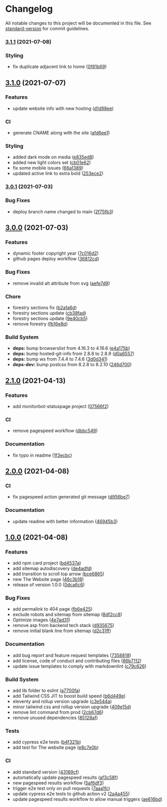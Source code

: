 # Changelog

All notable changes to this project will be documented in this file. See [standard-version](https://github.com/conventional-changelog/standard-version) for commit guidelines.

### [3.1.1](https://github.com/inigochoa/inigochoa.me/compare/v3.1.0...v3.1.1) (2021-07-08)


### Styling

* fix duplicate adjacent link to home ([0f81b69](https://github.com/inigochoa/inigochoa.me/commit/0f81b69cf3dd54ca20084d1eae59ecdf5ea668e9))

## [3.1.0](https://github.com/inigochoa/inigochoa.me/compare/v3.0.1...v3.1.0) (2021-07-07)


### Features

* update website info with new hosting ([d1d98ee](https://github.com/inigochoa/inigochoa.me/commit/d1d98ee91aafb83379f05a9a10531ff8906167a0))


### CI

* generate CNAME along with the site ([afd6ee1](https://github.com/inigochoa/inigochoa.me/commit/afd6ee12e8e6855d60709c9847201657822297ef))


### Styling

* added dark mode on media ([e835ed8](https://github.com/inigochoa/inigochoa.me/commit/e835ed85f53506d2decbcb216b42bed07f14e3e4))
* added new light colors set ([cb01e62](https://github.com/inigochoa/inigochoa.me/commit/cb01e62b5d7efdff007ad1c903e73fea028f75b1))
* fix some mobile issues ([66a1389](https://github.com/inigochoa/inigochoa.me/commit/66a138962228b55c15e06e337e9e88b202070d12))
* updated active link to extra bold ([253ece2](https://github.com/inigochoa/inigochoa.me/commit/253ece2bead136fa2cdc9984910e987fc0a0f4ce))

### [3.0.1](https://github.com/inigochoa/inigochoa.me/compare/v3.0.0...v3.0.1) (2021-07-03)


### Bug Fixes

* deploy branch name changed to main ([2f75fb3](https://github.com/inigochoa/inigochoa.me/commit/2f75fb3e21a9712fee315f7b52c7f75d05e9bfd2))

## [3.0.0](https://github.com/inigochoa/inigochoa.me/compare/v2.1.0...v3.0.0) (2021-07-03)


### Features

* dynamic footer copyright year ([7c016d2](https://github.com/inigochoa/inigochoa.me/commit/7c016d2da6659f69264158795347f609fb207d7c))
* github pages deploy workflow ([36812cd](https://github.com/inigochoa/inigochoa.me/commit/36812cd67a5ef01b6996529b260dce8a6976ba3c))


### Bug Fixes

* remove invalid alt attribute from svg ([aefe7d9](https://github.com/inigochoa/inigochoa.me/commit/aefe7d97bf7ee7daa697d0664b4fa5f4d28e49d3))


### Chore

* forestry sections fix ([b2afa6d](https://github.com/inigochoa/inigochoa.me/commit/b2afa6dce612ebad55760b5160c54a8bacb08a66))
* forestry sections update ([cb38fad](https://github.com/inigochoa/inigochoa.me/commit/cb38fad18f9fd04fc7527ece2730c66008c22f21))
* forestry sections update ([9e40cb5](https://github.com/inigochoa/inigochoa.me/commit/9e40cb5f60930f23ba378662f061a1a29a67de14))
* remove forestry ([fb16e8d](https://github.com/inigochoa/inigochoa.me/commit/fb16e8db95d8bf83d7c929c6c400251c696efe85))


### Build System

* **deps:** bump browserslist from 4.16.3 to 4.16.6 ([e4a175b](https://github.com/inigochoa/inigochoa.me/commit/e4a175b7c1b40cf8708a84f4d3f1783b925e147d))
* **deps:** bump hosted-git-info from 2.8.8 to 2.8.9 ([d0a6557](https://github.com/inigochoa/inigochoa.me/commit/d0a6557958562bf97d9581f7c5a8fbf78af9f96c))
* **deps:** bump ws from 7.4.4 to 7.4.6 ([3d0d341](https://github.com/inigochoa/inigochoa.me/commit/3d0d341404b07a452b53b8ae6dcd01fc80888263))
* **deps-dev:** bump postcss from 8.2.8 to 8.2.10 ([246d700](https://github.com/inigochoa/inigochoa.me/commit/246d700853678b0b97251a53a873e9d82ba1cc11))

## [2.1.0](https://github.com/inigochoa/inigochoa.me/compare/v2.0.0...v2.1.0) (2021-04-13)


### Features

* add monitorbot-statuspage project ([07566f2](https://github.com/inigochoa/inigochoa.me/commit/07566f2a59252c3ddf3e21ad0cf48ab426e91ce0))


### CI

* remove pagespeed workflow ([dbbc549](https://github.com/inigochoa/inigochoa.me/commit/dbbc54979e966050f998227c9501773482a81342))


### Documentation

* fix typo in readme ([1f3ecbc](https://github.com/inigochoa/inigochoa.me/commit/1f3ecbc5cf0eee6f399071f840b93d8c4d99c794))

## [2.0.0](https://github.com/inigochoa/inigochoa.me/compare/v1.0.0...v2.0.0) (2021-04-08)


### CI

* fix pagespeed action generated git message ([d956be7](https://github.com/inigochoa/inigochoa.me/commit/d956be768638fc8752e773a2cdc3cd13d77318fb))


### Documentation

* update readme with better information ([46945b3](https://github.com/inigochoa/inigochoa.me/commit/46945b3b224c2b799ca567fa085115bc9fd845b7))

## [1.0.0](https://github.com/inigochoa/inigochoa.me/compare/v0.0.0...v1.0.0) (2021-04-08)


### Features

* add npm card project ([bd4537a](https://github.com/inigochoa/inigochoa.me/commit/bd4537a46381d3a1e625dabdf39702bd4f06b6cc))
* add sitemap autodiscovery ([de4adfd](https://github.com/inigochoa/inigochoa.me/commit/de4adfd75e35ebbafad12c2ddc2dd9f9f5dfca26))
* add transition to scroll top arrow ([bce6865](https://github.com/inigochoa/inigochoa.me/commit/bce68658513f1e970dace1e032a47ad4485695e7))
* new The Website page ([46c3b18](https://github.com/inigochoa/inigochoa.me/commit/46c3b18a6a92bc682292b31666431361d40bd0df))
* release of version 1.0.0 ([0dca6c6](https://github.com/inigochoa/inigochoa.me/commit/0dca6c6043ca1d8cc3343b3538e6a42b8d450e70))


### Bug Fixes

* add permalink to 404 page ([fb6e425](https://github.com/inigochoa/inigochoa.me/commit/fb6e425e5b9554b71d662894c75eff9e322ec6d2))
* exclude robots and sitemap from sitemap ([8df2cc8](https://github.com/inigochoa/inigochoa.me/commit/8df2cc8869354330e1872dbcd25d9a4531f7d8b9))
* Optimize images ([4e7ad31](https://github.com/inigochoa/inigochoa.me/commit/4e7ad311956c547bb49c143b9019d23568ed5858))
* remove asp from backend tech stack ([d935675](https://github.com/inigochoa/inigochoa.me/commit/d935675dfb6d84e8b0844b352baf24effeffba52))
* remove initial blank line from sitemap ([d2c31ff](https://github.com/inigochoa/inigochoa.me/commit/d2c31ffd6e1009e4714ad34b94f1e33ba672206b))


### Documentation

* add bug report and feature request templates ([7358818](https://github.com/inigochoa/inigochoa.me/commit/7358818f96c7461bfdadaff2c1ccaef4f78dfd65))
* add license, code of conduct and contributing files ([86b7112](https://github.com/inigochoa/inigochoa.me/commit/86b7112822ba9a683bb7de966afacb2aa8a67586))
* update issue templates to comply with markdownlint ([c79c626](https://github.com/inigochoa/inigochoa.me/commit/c79c6265f437bfb241920cdb3a17ecb50c4222f2))


### Build System

* add lib folder to eslint ([a7700fa](https://github.com/inigochoa/inigochoa.me/commit/a7700fab9b70efa326962ab2ef1f185955962007))
* add Tailwind CSS JIT to boost build speed ([b6d449e](https://github.com/inigochoa/inigochoa.me/commit/b6d449ee2cbd59374be5c5c47d54dd357d7f7a13))
* eleventy and rollup version upgrade ([c3e544a](https://github.com/inigochoa/inigochoa.me/commit/c3e544a39d92b433098a7090dbdb5ea77ee99f78))
* minor tailwind css and rollup version upgrade ([409e15d](https://github.com/inigochoa/inigochoa.me/commit/409e15d0365f88effacafee4f59f75153c6bca72))
* remove lint command from prod ([2cb67d6](https://github.com/inigochoa/inigochoa.me/commit/2cb67d654d990ad3369f511aa3c777921a11aff6))
* remove unused dependencies ([85128af](https://github.com/inigochoa/inigochoa.me/commit/85128af9fe9d98ff93dbc33528dad73cfc555780))


### Tests

* add cypress e2e tests ([b4f321b](https://github.com/inigochoa/inigochoa.me/commit/b4f321b2de06eee89ecf3abbd51a8d8c1191e524))
* add test for The website page ([e8c7e0b](https://github.com/inigochoa/inigochoa.me/commit/e8c7e0b158d628ed4abb4c4af3ab287b1832c35c))


### CI

* add standard version ([43189cf](https://github.com/inigochoa/inigochoa.me/commit/43189cf2ae9a5f6a7c92eca6b38278480b22ec78))
* automatically update pagespeed results ([af3c58f](https://github.com/inigochoa/inigochoa.me/commit/af3c58ff5d119c3c19dcf7ab0e12ad1ff07a4b0e))
* new pagespeed results workflow ([5af6df3](https://github.com/inigochoa/inigochoa.me/commit/5af6df3fd48154aad8b3a380146b2f9a618c3307))
* trigger e2e test only on pull requests ([7aaa1fc](https://github.com/inigochoa/inigochoa.me/commit/7aaa1fcbd8814572fa071595729fa49aac65c4f4))
* update cypress e2e tests to github action v2 ([2a4a455](https://github.com/inigochoa/inigochoa.me/commit/2a4a45589663554e7ae60ac591d64ab55e625751))
* update pagespeed results workflow to allow manual triggers ([ae616bd](https://github.com/inigochoa/inigochoa.me/commit/ae616bd20d9519ed70263f716dc1ebe215dc331b))
